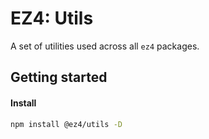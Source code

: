# EZ4: Utils

A set of utilities used across all `ez4` packages.

## Getting started

#### Install

```sh
npm install @ez4/utils -D
```
